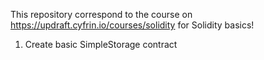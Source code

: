 This repository correspond to the course on https://updraft.cyfrin.io/courses/solidity for Solidity basics!

1. Create basic SimpleStorage contract
